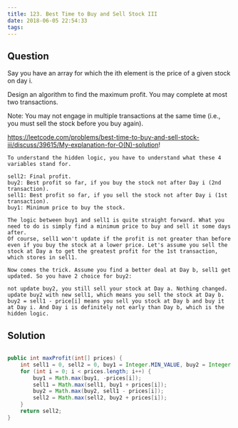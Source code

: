 ```yaml
---
title: 123. Best Time to Buy and Sell Stock III
date: 2018-06-05 22:54:33
tags:
---
```


## Question

Say you have an array for which the ith element is the price of a given stock on day i.

Design an algorithm to find the maximum profit. You may complete at most two transactions.

Note: You may not engage in multiple transactions at the same time (i.e., you must sell the stock before you buy again).



https://leetcode.com/problems/best-time-to-buy-and-sell-stock-iii/discuss/39615/My-explanation-for-O(N)-solution!

```
To understand the hidden logic, you have to understand what these 4 variables stand for.

sell2: Final profit.
buy2: Best profit so far, if you buy the stock not after Day i (2nd transaction).
sell1: Best profit so far, if you sell the stock not after Day i (1st transaction).
buy1: Minimum price to buy the stock.

The logic between buy1 and sell1 is quite straight forward. What you need to do is simply find a minimum price to buy and sell it some days after.
Of course, sell1 won't update if the profit is not greater than before even if you buy the stock at a lower price. Let's assume you sell the stock at Day a to get the greatest profit for the 1st transaction, which stores in sell1.

Now comes the trick. Assume you find a better deal at Day b, sell1 get updated. So you have 2 choice for buy2:

not update buy2, you still sell your stock at Day a. Nothing changed.
update buy2 with new sell1, which means you sell the stock at Day b.
buy2 = sell1 - price[i] means you sell you stock at Day b and buy it at Day i. And Day i is definitely not early than Day b, which is the hidden logic.
```
## Solution
```Java

public int maxProfit(int[] prices) {
    int sell1 = 0, sell2 = 0, buy1 = Integer.MIN_VALUE, buy2 = Integer.MIN_VALUE;
    for (int i = 0; i < prices.length; i++) {
        buy1 = Math.max(buy1, -prices[i]);
        sell1 = Math.max(sell1, buy1 + prices[i]);
        buy2 = Math.max(buy2, sell1 - prices[i]);
        sell2 = Math.max(sell2, buy2 + prices[i]);
    }
    return sell2;
}


```